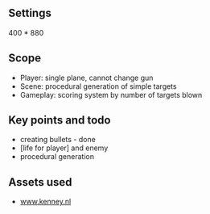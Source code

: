## Settings
400 * 880


## Scope
- Player: single plane, cannot change gun
- Scene: procedural generation of simple targets
- Gameplay: scoring system by number of targets blown

## Key points and todo
- creating bullets - done
- [life for player] and enemy
- procedural generation


## Assets used
- www.kenney.nl